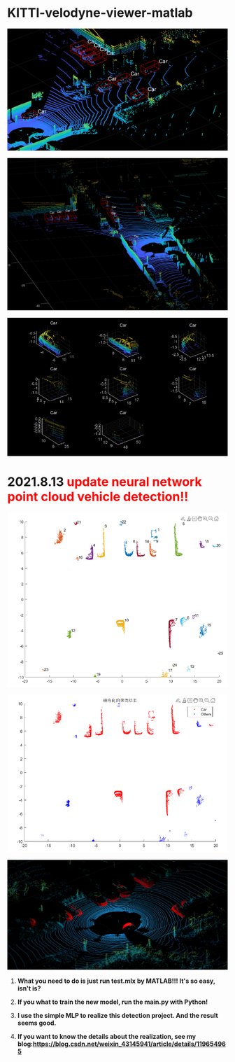 # KITTI-velodyne-viewer-matlab

![image-20210808141528565](README.assets/image-20210808141528565.png)

![image-20210808141547743](README.assets/image-20210808141547743.png)

![image-20210813145144971](README.assets/image-20210813145144971.png)

# 2021.8.13 <strong style="color:red;">update neural network point cloud vehicle detection!!</strong>



![image-20210813145102762](README.assets/image-20210813145102762.png)

![image-20210813144703824](README.assets/image-20210813144703824.png)

![image-20210813144641657](README.assets/image-20210813144641657.png)

1. **What you need to do is just run test.mlx by MATLAB!!! It's so easy, isn't is?**

2. **If you what to train the new model, run the main.py with Python!**

3. **I use the simple MLP to realize this detection project. And the result seems good.**

4. **If you want to know the details about the realization, see my blog:https://blog.csdn.net/weixin_43145941/article/details/119654965**

